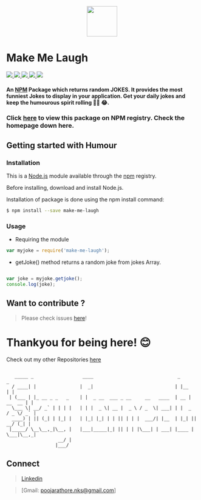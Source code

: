 <p align="center"><img align="center"  width="80" height="80" src="https://media1.tenor.com/images/6dcd94c7c4bf4800648ef7cbe0113c33/tenor.gif?itemid=11820295" /></p> 

# Make Me Laugh  
<a href=https://github.com/poojarathore30/make-me-laugh>
   <img src=https://img.shields.io/npm/dy/make-me-laugh>
</a>
<a href=https://github.com/poojarathore30/make-me-laugh>
   <img src=https://img.shields.io/npm/l/make-me-laugh>
</a>
<a href=https://github.com/poojarathore30/make-me-laugh>
   <img src=https://img.shields.io/npm/v/make-me-laugh>
</a>
<a href=https://github.com/poojarathore30/make-me-laugh>
   <img src=https://img.shields.io/github/repo-size/poojarathore30/make-me-laugh>
</a>
<a href=https://github.com/poojarathore30/make-me-laugh>
   <img src=https://img.shields.io/bundlephobia/min/make-me-laugh/2.1.1>
</a>

#### An [NPM](https://www.npmjs.com/package/make-me-laugh) Package which returns random **JOKES**. It provides the most funniest Jokes to display in your application. Get your daily jokes and keep the humourous spirit rolling 🤣🤣 😂.

### Click [here](https://www.npmjs.com/package/make-me-laugh) to view this package on NPM registry. Check the homepage down here.

## Getting started with Humour
### Installation
This is a [Node.js](https://nodejs.org/en/) module available through the [npm](https://www.npmjs.com/package/make-me-laugh) registry.

Before installing, download and install  Node.js.

Installation of package is done using the npm install command:
```bash
$ npm install --save make-me-laugh
```
### Usage
* Requiring the module 

```javascript
var myjoke = require('make-me-laugh');
```
* getJoke() method returns a random joke from jokes Array.

 ```javascript
 
var joke = myjoke.getjoke();
console.log(joke);
```

## Want to contribute ?

> Please check issues [here](https://github.com/poojarathore30/make-me-laugh/issues)!

# Thankyou for being here! 😊

Check out my other Repositories [here](https://github.com/poojarathore30)

```

   _____ _                  ____                               _               _ 
  / ____| |                |  _|                              | |__           | |
 | (___ | |_ __ _ _   _    | |  _ __  ___ _ __     __   ____  | __ |   __  __ | |
  \___ \| __/ _` | | | |   | | |  _ \| __ |  _ \ / _  \| ___| | |  _  / _ \/ _` |
  ____) | || (_| | |_| |   | |_| |_| | | || | | |  ___/| |__  | |_| ||  __/ (_| | 
 |_____/ \__\__,_|\__, |   |___|_____|_| || | | |\___| | ___| |____ | \___|\__,_|
                   __/ |                                      
                  |___/                                       

```
## Connect 
> [Linkedin](https://www.linkedin.com/in/pooja-rathore-91990a16a/)

> [Gmail: poojarathore.nks@gmail.com]


